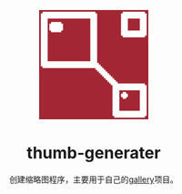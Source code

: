 <div align="center">
  
  ![img](https://github.com/ZoZou02/thumb-generator/blob/main/favicon/android-chrome-192x192.png)
  # thumb-generater
  创建缩略图程序，主要用于自己的[gallery](https://github.com/ZoZou02/gallery/)项目。
  
</div>

